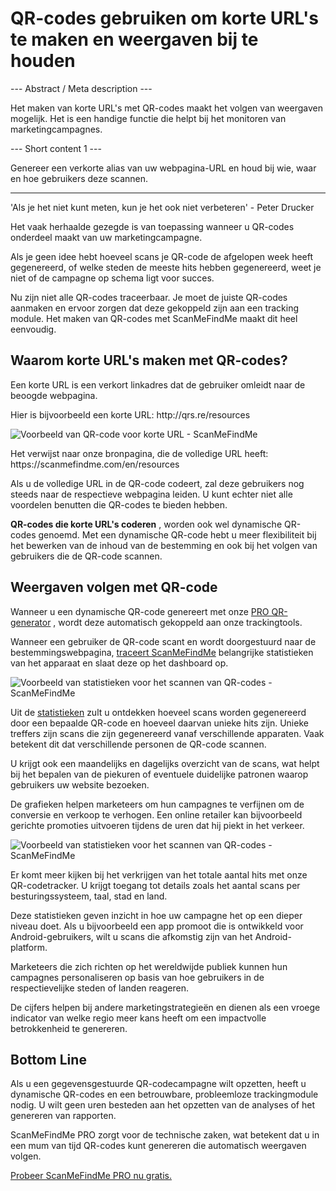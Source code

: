 <h1>QR-codes gebruiken om korte URL&#39;s te maken en weergaven bij te houden</h1>

--- Abstract / Meta description ---

Het maken van korte URL&#39;s met QR-codes maakt het volgen van weergaven mogelijk. Het is een handige functie die helpt bij het monitoren van marketingcampagnes.

--- Short content 1 ---

Genereer een verkorte alias van uw webpagina-URL en houd bij wie, waar en hoe gebruikers deze scannen.

----------

<p><span class="font-italic">&#39;Als je het niet kunt meten, kun je het ook niet verbeteren&#39;</span> - Peter Drucker</p>

<p>Het vaak herhaalde gezegde is van toepassing wanneer u QR-codes onderdeel maakt van uw marketingcampagne.</p>

<p>Als je geen idee hebt hoeveel scans je QR-code de afgelopen week heeft gegenereerd, of welke steden de meeste hits hebben gegenereerd, weet je niet of de campagne op schema ligt voor succes.</p>

<p>Nu zijn niet alle QR-codes traceerbaar. Je moet de juiste QR-codes aanmaken en ervoor zorgen dat deze gekoppeld zijn aan een tracking module. Het maken van QR-codes met ScanMeFindMe maakt dit heel eenvoudig.</p>

<h2>Waarom korte URL&#39;s maken met QR-codes?</h2>

<p>Een korte URL is een verkort linkadres dat de gebruiker omleidt naar de beoogde webpagina.</p>

<p>Hier is bijvoorbeeld een korte URL: <span class="font-italic">http://qrs.re/resources</span></p>

<p class="imageholder">
    <img src="https://media.scanmefindme.com/blog/about_dynamic_url/files/img 1 - qr.png"
        alt="Voorbeeld van QR-code voor korte URL - ScanMeFindMe">
</p>

<p>Het verwijst naar onze bronpagina, die de volledige URL heeft: <span class="font-italic">https://scanmefindme.com/en/resources</span></p>

<p>Als u de volledige URL in de QR-code codeert, zal deze gebruikers nog steeds naar de respectieve webpagina leiden. U kunt echter niet alle voordelen benutten die QR-codes te bieden hebben.</p>

<p><strong>QR-codes die korte URL&#39;s coderen</strong> , worden ook wel dynamische QR-codes genoemd. Met een dynamische QR-code hebt u meer flexibiliteit bij het bewerken van de inhoud van de bestemming en ook bij het volgen van gebruikers die de QR-code scannen.</p>

<h2>Weergaven volgen met QR-code</h2>

<p>Wanneer u een dynamische QR-code genereert met onze <a href="#pro">PRO QR-generator</a> , wordt deze automatisch gekoppeld aan onze trackingtools.</p>

<p>Wanneer een gebruiker de QR-code scant en wordt doorgestuurd naar de bestemmingswebpagina, <a href="#static:url">traceert ScanMeFindMe</a> belangrijke statistieken van het apparaat en slaat deze op het dashboard op.</p>

<p class="imageholder">
    <img src="https://media.scanmefindme.com/blog/about_dynamic_url/files/img 2 - total scans.png"
        alt="Voorbeeld van statistieken voor het scannen van QR-codes - ScanMeFindMe">
</p>

<p>Uit de <a href="#article:about_statistics" title="Scant statistieken voor dynamische QR-codes">statistieken</a> zult u ontdekken hoeveel scans worden gegenereerd door een bepaalde QR-code en hoeveel daarvan unieke hits zijn. Unieke treffers zijn scans die zijn gegenereerd vanaf verschillende apparaten. Vaak betekent dit dat verschillende personen de QR-code scannen.</p>

<p>U krijgt ook een maandelijks en dagelijks overzicht van de scans, wat helpt bij het bepalen van de piekuren of eventuele duidelijke patronen waarop gebruikers uw website bezoeken.</p>

<p>De grafieken helpen marketeers om hun campagnes te verfijnen om de conversie en verkoop te verhogen. Een online retailer kan bijvoorbeeld gerichte promoties uitvoeren tijdens de uren dat hij piekt in het verkeer.</p>

<p class="imageholder">
    <img src="https://media.scanmefindme.com/blog/about_dynamic_url/files/img 3 - scans by.png"
        alt="Voorbeeld van statistieken voor het scannen van QR-codes - ScanMeFindMe">
</p>

<p>Er komt meer kijken bij het verkrijgen van het totale aantal hits met onze QR-codetracker. U krijgt toegang tot details zoals het aantal scans per besturingssysteem, taal, stad en land.</p>

<p>Deze statistieken geven inzicht in hoe uw campagne het op een dieper niveau doet. Als u bijvoorbeeld een app promoot die is ontwikkeld voor Android-gebruikers, wilt u scans die afkomstig zijn van het Android-platform.</p>

<p>Marketeers die zich richten op het wereldwijde publiek kunnen hun campagnes personaliseren op basis van hoe gebruikers in de respectievelijke steden of landen reageren.</p>

<p>De cijfers helpen bij andere marketingstrategieën en dienen als een vroege indicator van welke regio meer kans heeft om een impactvolle betrokkenheid te genereren.</p>

<h2>Bottom Line</h2>

<p>Als u een gegevensgestuurde QR-codecampagne wilt opzetten, heeft u dynamische QR-codes en een betrouwbare, probleemloze trackingmodule nodig. U wilt geen uren besteden aan het opzetten van de analyses of het genereren van rapporten.</p>

<p>ScanMeFindMe PRO zorgt voor de technische zaken, wat betekent dat u in een mum van tijd QR-codes kunt genereren die automatisch weergaven volgen.</p>

<p><a href="#pro">Probeer ScanMeFindMe PRO nu gratis.</a></p>
